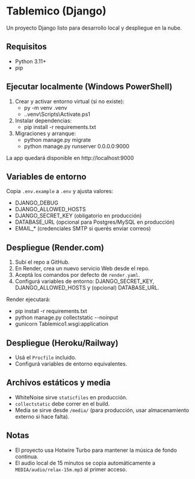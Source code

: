 # Tablemico (Django)

Un proyecto Django listo para desarrollo local y despliegue en la nube.

## Requisitos
- Python 3.11+
- pip

## Ejecutar localmente (Windows PowerShell)
1. Crear y activar entorno virtual (si no existe):
   - py -m venv .venv
   - .\.venv\Scripts\Activate.ps1
2. Instalar dependencias:
   - pip install -r requirements.txt
3. Migraciones y arranque:
   - python manage.py migrate
   - python manage.py runserver 0.0.0.0:9000

La app quedará disponible en http://localhost:9000

## Variables de entorno
Copia `.env.example` a `.env` y ajusta valores:
- DJANGO_DEBUG
- DJANGO_ALLOWED_HOSTS
- DJANGO_SECRET_KEY (obligatorio en producción)
- DATABASE_URL (opcional para Postgres/MySQL en producción)
- EMAIL_* (credenciales SMTP si querés enviar correos)

## Despliegue (Render.com)
1. Subí el repo a GitHub.
2. En Render, crea un nuevo servicio Web desde el repo.
3. Aceptá los comandos por defecto de `render.yaml`.
4. Configurá variables de entorno: DJANGO_SECRET_KEY, DJANGO_ALLOWED_HOSTS y (opcional) DATABASE_URL.

Render ejecutará:
- pip install -r requirements.txt
- python manage.py collectstatic --noinput
- gunicorn Tablemico1.wsgi:application

## Despliegue (Heroku/Railway)
- Usá el `Procfile` incluido.
- Configurá variables de entorno equivalentes.

## Archivos estáticos y media
- WhiteNoise sirve `staticfiles` en producción.
- `collectstatic` debe correr en el build.
- Media se sirve desde `/media/` (para producción, usar almacenamiento externo si hace falta).

## Notas
- El proyecto usa Hotwire Turbo para mantener la música de fondo continua.
- El audio local de 15 minutos se copia automáticamente a `MEDIA/audio/relax-15m.mp3` al primer acceso.
